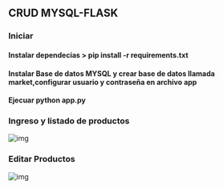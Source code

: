 ## CRUD MYSQL-FLASK


### Iniciar
#### Instalar dependecias > pip install -r requirements.txt
#### Instalar Base de datos MYSQL y crear base de datos llamada market,configurar usuario y contraseña en archivo app
#### Ejecuar python app.py

### Ingreso y listado de productos
![img](https://i.imgur.com/7XSW0s8.png)


### Editar Productos
![img](https://i.imgur.com/Nejd835.png)


